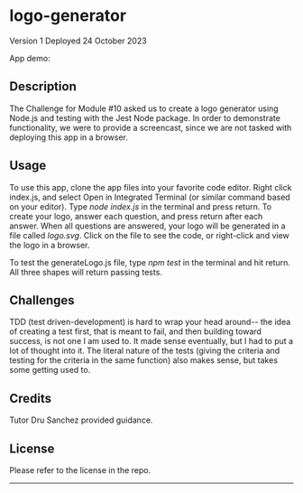 # logo-generator

Version 1
Deployed 24 October 2023


App demo: 

## Description

The Challenge for Module #10 asked us to create a logo generator using Node.js and testing with the Jest Node package. In order to demonstrate functionality, we were to provide a screencast, since we are not tasked with deploying this app in a browser.

## Usage

To use this app, clone the app files into your favorite code editor. Right click index.js, and select Open in Integrated Terminal (or similar command based on your editor). Type <i> node index.js </i> in the terminal and press return. To create your logo, answer each question, and press return after each answer. When all questions are answered, your logo will be generated in a file called <i>logo.svg</i>. Click on the file to see the code, or right-click and view the logo in a browser.

To test the generateLogo.js file, type <i>npm test</i> in the terminal and hit return. All three shapes will return passing tests.


## Challenges

TDD (test driven-development) is hard to wrap your head around-- the idea of creating a test first, that is meant to fail, and then building toward success, is not one I am used to. It made sense eventually, but I had to put a lot of thought into it. The literal nature of the tests (giving the criteria and testing for the criteria in the same function) also makes sense, but takes some getting used to.



## Credits

Tutor Dru Sanchez provided guidance.



## License

Please refer to the license in the repo.

---